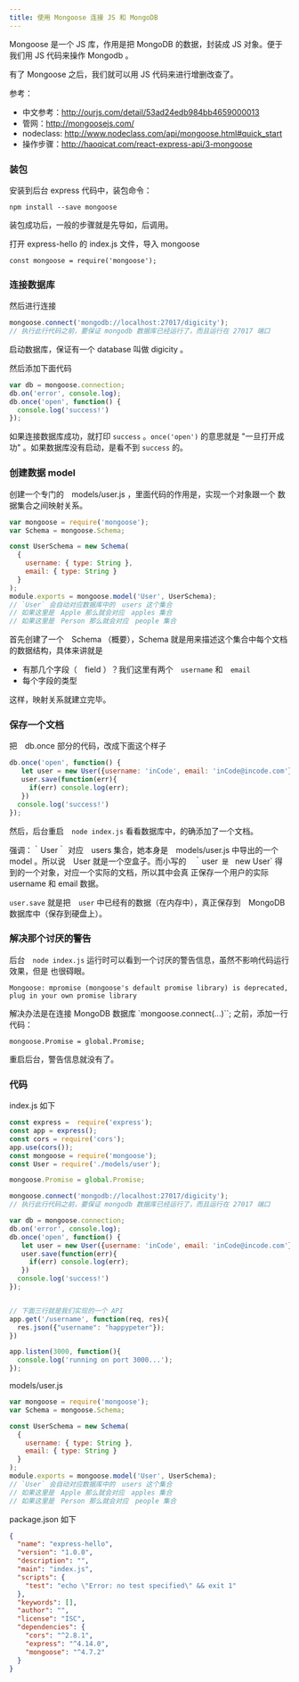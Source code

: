 ```yaml
---
title: 使用 Mongoose 连接 JS 和 MongoDB
---
```



Mongoose 是一个 JS 库，作用是把 MongoDB 的数据，封装成 JS 对象。便于
我们用 JS 代码来操作 Mongodb 。

有了 Mongoose 之后，我们就可以用 JS 代码来进行增删改查了。


参考：

- 中文参考：http://ourjs.com/detail/53ad24edb984bb4659000013
- 管网：http://mongoosejs.com/
- nodeclass: http://www.nodeclass.com/api/mongoose.html#quick_start
- 操作步骤：http://haoqicat.com/react-express-api/3-mongoose

### 装包

安装到后台 express 代码中，装包命令：

```
npm install --save mongoose
```

装包成功后，一般的步骤就是先导如，后调用。

打开 express-hello 的 index.js 文件，导入 mongoose

```
const mongoose = require('mongoose');
```


### 连接数据库

然后进行连接

```js
mongoose.connect('mongodb://localhost:27017/digicity');
// 执行此行代码之前，要保证 mongodb 数据库已经运行了，而且运行在 27017 端口
```

启动数据库，保证有一个 database 叫做 digicity 。

然后添加下面代码

```js
var db = mongoose.connection;
db.on('error', console.log);
db.once('open', function() {
  console.log('success!')
});
```

如果连接数据库成功，就打印 `success` 。`once('open')` 的意思就是
"一旦打开成功" 。如果数据库没有启动，是看不到 `success` 的。

### 创建数据 model

创建一个专门的　models/user.js ，里面代码的作用是，实现一个对象跟一个
数据集合之间映射关系。

```js
var mongoose = require('mongoose');
var Schema = mongoose.Schema;

const UserSchema = new Schema(
  {
    username: { type: String },
    email: { type: String }
  }
);
module.exports = mongoose.model('User', UserSchema);
// `User` 会自动对应数据库中的　users 这个集合
// 如果这里是　Apple 那么就会对应　apples 集合
// 如果这里是　Person 那么就会对应　people 集合
```

首先创建了一个　Schema （概要），Schema 就是用来描述这个集合中每个文档
的数据结构，具体来讲就是

- 有那几个字段（　field ）？我们这里有两个　`username` 和　`email`
- 每个字段的类型

这样，映射关系就建立完毕。

### 保存一个文档

把　db.once 部分的代码，改成下面这个样子

```js
db.once('open', function() {
   let user = new User({username: 'inCode', email: 'inCode@incode.com'});
   user.save(function(err){
     if(err) console.log(err);
   })
  console.log('success!')
});
```

然后，后台重启　`node index.js` 看看数据库中，的确添加了一个文档。

强调：｀User｀ 对应　users 集合，她本身是　models/user.js 中导出的一个
model 。所以说　User 就是一个空盒子。而小写的　｀user` 是　`new User`
得到的一个对象，对应一个实际的文档，所以其中会真
正保存一个用户的实际　username 和 email 数据。

`user.save` 就是把　`user` 中已经有的数据（在内存中），真正保存到　MongoDB
数据库中（保存到硬盘上）。

### 解决那个讨厌的警告

后台　`node index.js` 运行时可以看到一个讨厌的警告信息，虽然不影响代码运行效果，但是
也很碍眼。

```
Mongoose: mpromise (mongoose's default promise library) is deprecated, plug in your own promise library
```

解决办法是在连接 MongoDB 数据库 `mongoose.connect(...)``; 之前，添加一行代码：

```
mongoose.Promise = global.Promise;
```

重启后台，警告信息就没有了。

### 代码

index.js 如下

```js
const express =  require('express');
const app = express();
const cors = require('cors');
app.use(cors());
const mongoose = require('mongoose');
const User = require('./models/user');

mongoose.Promise = global.Promise;

mongoose.connect('mongodb://localhost:27017/digicity');
// 执行此行代码之前，要保证 mongodb 数据库已经运行了，而且运行在 27017 端口

var db = mongoose.connection;
db.on('error', console.log);
db.once('open', function() {
   let user = new User({username: 'inCode', email: 'inCode@incode.com'});
   user.save(function(err){
     if(err) console.log(err);
   })
  console.log('success!')
});


// 下面三行就是我们实现的一个 API
app.get('/username', function(req, res){
  res.json({"username": "happypeter"});
})

app.listen(3000, function(){
  console.log('running on port 3000...');
});
```

models/user.js

```js
var mongoose = require('mongoose');
var Schema = mongoose.Schema;

const UserSchema = new Schema(
  {
    username: { type: String },
    email: { type: String }
  }
);
module.exports = mongoose.model('User', UserSchema);
// `User` 会自动对应数据库中的　users 这个集合
// 如果这里是　Apple 那么就会对应　apples 集合
// 如果这里是　Person 那么就会对应　people 集合
```

package.json 如下

```json
{
  "name": "express-hello",
  "version": "1.0.0",
  "description": "",
  "main": "index.js",
  "scripts": {
    "test": "echo \"Error: no test specified\" && exit 1"
  },
  "keywords": [],
  "author": "",
  "license": "ISC",
  "dependencies": {
    "cors": "^2.8.1",
    "express": "^4.14.0",
    "mongoose": "^4.7.2"
  }
}
```

